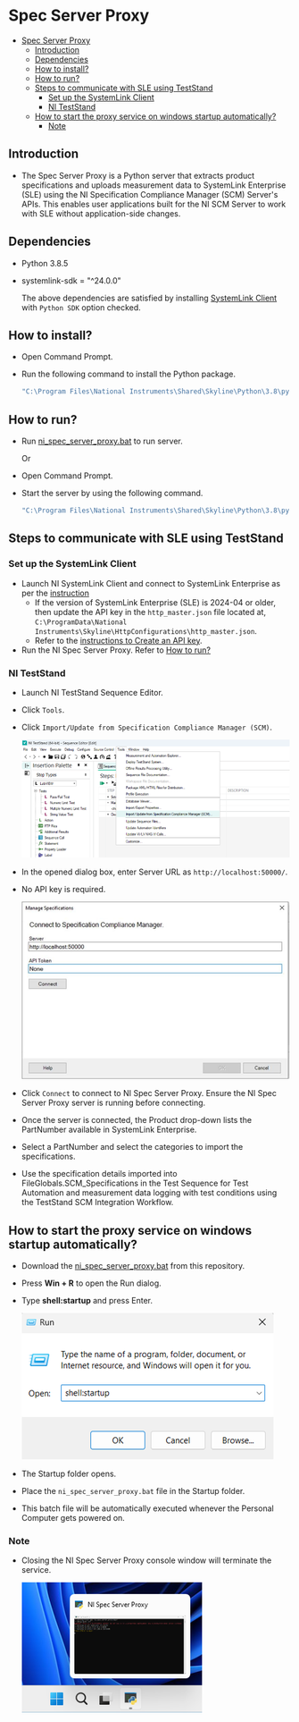 # Spec Server Proxy

- [Spec Server Proxy](#spec-server-proxy)
  - [Introduction](#introduction)
  - [Dependencies](#dependencies)
  - [How to install?](#how-to-install)
  - [How to run?](#how-to-run)
  - [Steps to communicate with SLE using TestStand](#steps-to-communicate-with-sle-using-teststand)
    - [Set up the SystemLink Client](#set-up-the-systemlink-client)
    - [NI TestStand](#ni-teststand)
  - [How to start the proxy service on windows startup automatically?](#how-to-start-the-proxy-service-on-windows-startup-automatically)
    - [Note](#note)

## Introduction

- The Spec Server Proxy is a Python server that extracts product specifications and uploads measurement data to SystemLink Enterprise (SLE) using the NI Specification Compliance Manager (SCM) Server's APIs. This enables user applications built for the NI SCM Server to work with SLE without application-side changes.

## Dependencies

- Python 3.8.5
- systemlink-sdk = "^24.0.0"

  The above dependencies are satisfied by installing [SystemLink Client](https://www.ni.com/en/support/downloads/software-products/download.systemlink-client.html) with `Python SDK` option checked.

## How to install?

- Open Command Prompt.
- Run the following command to install the Python package.

  ```cmd
  "C:\Program Files\National Instruments\Shared\Skyline\Python\3.8\python.exe" -m pip install ni_spec_server_proxy-x.y.z-py3-none-any.whl
  ```

## How to run?

- Run [ni_spec_server_proxy.bat](batch_files/ni_spec_server_proxy.bat) to run server.

  Or

- Open Command Prompt.
- Start the server by using the following command.

  ```cmd
  "C:\Program Files\National Instruments\Shared\Skyline\Python\3.8\python.exe" -m ni_spec_server_proxy
  ```

## Steps to communicate with SLE using TestStand

### Set up the SystemLink Client

- Launch NI SystemLink Client and connect to SystemLink Enterprise as per the [instruction](https://www.ni.com/docs/en-US/bundle/systemlink-enterprise/page/setting-up-systemlink-client.html#:~:text=Search%20for%20and%20install%20NI,which%20you%20want%20to%20connect.)
  - If the version of SystemLink Enterprise (SLE) is 2024-04 or older, then update the API key in the `http_master.json` file located at, `C:\ProgramData\National Instruments\Skyline\HttpConfigurations\http_master.json`.
  - Refer to the [instructions to Create an API key](https://www.ni.com/docs/en-US/bundle/systemlink-enterprise/page/creating-an-api-key.html).
- Run the NI Spec Server Proxy. Refer to [How to run?](#how-to-run)

### NI TestStand

- Launch NI TestStand Sequence Editor.
- Click `Tools`.
- Click `Import/Update from Specification Compliance Manager (SCM)`.

  ![ToolsOption](docs/images/ToolsOption.png)

- In the opened dialog box, enter Server URL as `http://localhost:50000/`.
- No API key is required.

  ![ConnectToSLE](docs/images/ConnectToSLE.png)

- Click `Connect` to connect to NI Spec Server Proxy. Ensure the NI Spec Server Proxy server is running before connecting.
- Once the server is connected, the Product drop-down lists the PartNumber available in SystemLink Enterprise.
- Select a PartNumber and select the categories to import the specifications.
- Use the specification details imported into FileGlobals.SCM_Specifications in the Test Sequence for Test Automation and measurement data logging with test conditions using the TestStand SCM Integration Workflow.

## How to start the proxy service on windows startup automatically?

- Download the [ni_spec_server_proxy.bat](batch_files/ni_spec_server_proxy.bat) from this repository.
- Press **Win + R** to open the Run dialog.
- Type **shell:startup** and press Enter.

  ![RunDialog](docs/images/RunDialog.png)

- The Startup folder opens.
- Place the `ni_spec_server_proxy.bat` file in the Startup folder.
- This batch file will be automatically executed whenever the Personal Computer gets powered on.

### Note

- Closing the NI Spec Server Proxy console window will terminate the service.

  ![ProxyServerWindow](docs/images/ProxyServerWindow.png)
